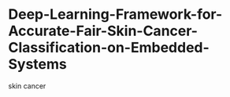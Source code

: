 # Deep-Learning-Framework-for-Accurate-Fair-Skin-Cancer-Classification-on-Embedded-Systems
skin cancer 
